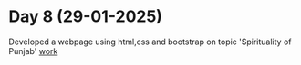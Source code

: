 # Day 8 (29-01-2025)
Developed a webpage using html,css and bootstrap on topic 'Spirituality of Punjab' 
[work](https://esingh03.github.io/Full_Stack_Training/Day%208/index.html)
